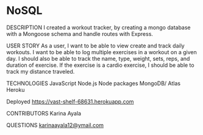 # NoSQL
DESCRIPTION
I created a workout tracker, by creating a mongo database with a Mongoose schema and handle routes with Express.

USER STORY
As a user, 
I want to be able to view create and track daily workouts. 
I want to be able to log multiple exercises in a workout on a given day. 
I should also be able to track the name, type, weight, sets, reps, and duration of exercise. 
If the exercise is a cardio exercise, 
I should be able to track my distance traveled.

TECHNOLOGIES
JavaScript
Node.js
Node packages
MongoDB/ Atlas
Heroku

Deployed
https://vast-shelf-68631.herokuapp.com

CONTRIBUTORS
Karina Ayala

QUESTIONS
karinaayala12@ymail.com
